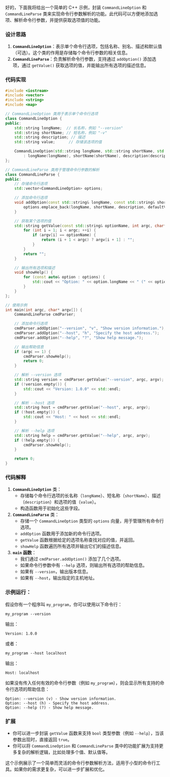 好的，下面我将给出一个简单的 C++ 示例，封装 `CommandLineOption` 和 `CommandLineParse` 类来实现命令行参数解析的功能。此代码可以方便地添加选项、解析命令行参数，并提供获取选项值的功能。

### 设计思路

1. **`CommandLineOption`**：表示单个命令行选项，包括名称、别名、描述和默认值（可选）。这个类的作用是存储每个命令行参数的相关信息。
2. **`CommandLineParse`**：负责解析命令行参数，支持通过 `addOption()` 添加选项，通过 `getValue()` 获取选项的值，并能输出所有选项的描述信息。

### 代码实现

```cpp
#include <iostream>
#include <vector>
#include <string>
#include <map>

// CommandLineOption 类用于表示单个命令行选项
class CommandLineOption {
public:
    std::string longName;  // 长名称，例如 "--version"
    std::string shortName; // 短名称，例如 "-v"
    std::string description; // 描述
    std::string value;      // 存储该选项的值

    CommandLineOption(std::string longName, std::string shortName, std::string description, std::string value = "")
        : longName(longName), shortName(shortName), description(description), value(value) {}
};

// CommandLineParse 类用于管理命令行参数的解析
class CommandLineParse {
public:
    // 存储命令行选项
    std::vector<CommandLineOption> options;

    // 添加命令行选项
    void addOption(const std::string& longName, const std::string& shortName, const std::string& description, const std::string& defaultValue = "") {
        options.emplace_back(longName, shortName, description, defaultValue);
    }

    // 获取某个选项的值
    std::string getValue(const std::string& optionName, int argc, char* argv[]) {
        for (int i = 1; i < argc; ++i) {
            if (argv[i] == optionName) {
                return (i + 1 < argc) ? argv[i + 1] : "";
            }
        }
        return "";
    }

    // 输出所有选项和描述
    void showHelp() {
        for (const auto& option : options) {
            std::cout << "Option: " << option.longName << " (" << option.shortName << ") - " << option.description << std::endl;
        }
    }
};

// 使用示例
int main(int argc, char* argv[]) {
    CommandLineParse cmdParser;

    // 添加命令行选项
    cmdParser.addOption("--version", "v", "Show version information.");
    cmdParser.addOption("--host", "h", "Specify the host address.");
    cmdParser.addOption("--help", "?", "Show help message.");

    // 输出帮助信息
    if (argc == 1) {
        cmdParser.showHelp();
        return 0;
    }

    // 解析 --version 选项
    std::string version = cmdParser.getValue("--version", argc, argv);
    if (!version.empty()) {
        std::cout << "Version: 1.0.0" << std::endl;
    }

    // 解析 --host 选项
    std::string host = cmdParser.getValue("--host", argc, argv);
    if (!host.empty()) {
        std::cout << "Host: " << host << std::endl;
    }

    // 解析 --help 选项
    std::string help = cmdParser.getValue("--help", argc, argv);
    if (!help.empty()) {
        cmdParser.showHelp();
    }

    return 0;
}
```

### 代码解释

1. **`CommandLineOption`** 类：
   - 存储每个命令行选项的长名称（`longName`）、短名称（`shortName`）、描述（`description`）和选项的值（`value`）。
   - 构造函数用于初始化这些字段。
2. **`CommandLineParse`** 类：
   - 存储一个 `CommandLineOption` 类型的 `options` 向量，用于管理所有命令行选项。
   - `addOption` 函数用于添加新的命令行选项。
   - `getValue` 函数根据给定的选项名称查找对应的值，并返回。
   - `showHelp` 函数遍历所有选项并输出它们的描述信息。
3. **`main` 函数**：
   - 我们通过 `cmdParser.addOption()` 添加了几个选项。
   - 如果命令行参数中有 `--help` 选项，则输出所有选项的帮助信息。
   - 如果有 `--version`，输出版本信息。
   - 如果有 `--host`，输出指定的主机地址。

### 示例运行：

假设你有一个程序叫 `my_program`，你可以使用以下命令行：

```
my_program --version
```

输出：

```
Version: 1.0.0
```

或者：

```
my_program --host localhost
```

输出：

```
Host: localhost
```

如果没有传入任何有效的命令行参数（例如 `my_program`），则会显示所有支持的命令行选项的帮助信息：

```
Option: --version (v) - Show version information.
Option: --host (h) - Specify the host address.
Option: --help (?) - Show help message.
```

### 扩展

- 你可以进一步封装 `getValue` 函数来支持 `bool` 类型参数（例如 `--help`），当该参数出现时，直接返回 `true`。
- 你可以将 `CommandLineOption` 和 `CommandLineParse` 类中的功能扩展为支持更多复杂的解析逻辑，比如处理多个值、默认值等。

这个示例展示了一个简单而灵活的命令行参数解析方法，适用于小型的命令行工具。如果你的需求更复杂，可以进一步扩展和优化。